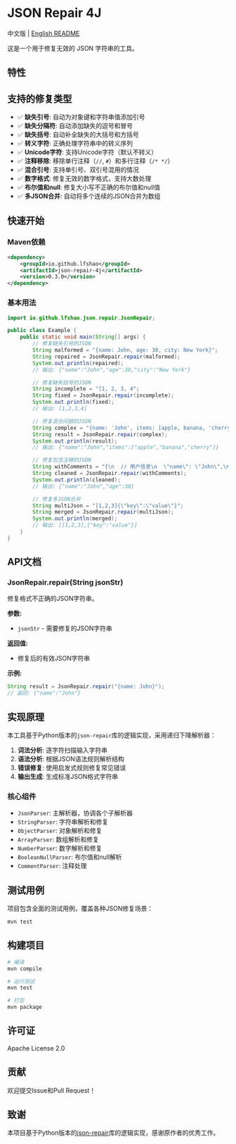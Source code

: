 # JSON Repair 4J

中文版 | [English README](README.md)

这是一个用于修复无效的 JSON 字符串的工具。

## 特性

## 支持的修复类型

- ✅ **缺失引号**: 自动为对象键和字符串值添加引号
- ✅ **缺失分隔符**: 自动添加缺失的逗号和冒号
- ✅ **缺失括号**: 自动补全缺失的大括号和方括号
- ✅ **转义字符**: 正确处理字符串中的转义序列
- ✅ **Unicode字符**: 支持Unicode字符（默认不转义）
- ✅ **注释移除**: 移除单行注释（`//`, `#`）和多行注释（`/* */`）
- ✅ **混合引号**: 支持单引号、双引号混用的情况
- ✅ **数字格式**: 修复无效的数字格式，支持大数处理
- ✅ **布尔值和null**: 修复大小写不正确的布尔值和null值
- ✅ **多JSON合并**: 自动将多个连续的JSON合并为数组

## 快速开始

### Maven依赖

```xml
<dependency>
    <groupId>io.github.lfshao</groupId>
    <artifactId>json-repair-4j</artifactId>
    <version>0.3.0</version>
</dependency>
```

### 基本用法

```java
import io.github.lfshao.json.repair.JsonRepair;

public class Example {
    public static void main(String[] args) {
        // 修复缺失引号的JSON
        String malformed = "{name: John, age: 30, city: New York}";
        String repaired = JsonRepair.repair(malformed);
        System.out.println(repaired);
        // 输出: {"name":"John","age":30,"city":"New York"}

        // 修复缺失括号的JSON
        String incomplete = "[1, 2, 3, 4";
        String fixed = JsonRepair.repair(incomplete);
        System.out.println(fixed);
        // 输出: [1,2,3,4]

        // 修复混合问题的JSON
        String complex = "{name: 'John', items: [apple, banana, 'cherry'}";
        String result = JsonRepair.repair(complex);
        System.out.println(result);
        // 输出: {"name":"John","items":["apple","banana","cherry"]}

        // 修复包含注释的JSON
        String withComments = "{\n  // 用户信息\n  \"name\": \"John\",\n  \"age\": 30 /* 年龄 */\n}";
        String cleaned = JsonRepair.repair(withComments);
        System.out.println(cleaned);
        // 输出: {"name":"John","age":30}

        // 修复多JSON合并
        String multiJson = "[1,2,3]{\"key\":\"value\"}";
        String merged = JsonRepair.repair(multiJson);
        System.out.println(merged);
        // 输出: [[1,2,3],{"key":"value"}]
    }
}
```

## API文档

### JsonRepair.repair(String jsonStr)

修复格式不正确的JSON字符串。

**参数:**
- `jsonStr` - 需要修复的JSON字符串

**返回值:**
- 修复后的有效JSON字符串

**示例:**
```java
String result = JsonRepair.repair("{name: John}");
// 返回: {"name":"John"}
```

## 实现原理

本工具基于Python版本的`json-repair`库的逻辑实现，采用递归下降解析器：

1. **词法分析**: 逐字符扫描输入字符串
2. **语法分析**: 根据JSON语法规则解析结构
3. **错误修复**: 使用启发式规则修复常见错误
4. **输出生成**: 生成标准JSON格式字符串

### 核心组件

- `JsonParser`: 主解析器，协调各个子解析器
- `StringParser`: 字符串解析和修复
- `ObjectParser`: 对象解析和修复
- `ArrayParser`: 数组解析和修复
- `NumberParser`: 数字解析和修复
- `BooleanNullParser`: 布尔值和null解析
- `CommentParser`: 注释处理

## 测试用例

项目包含全面的测试用例，覆盖各种JSON修复场景：

```bash
mvn test
```

## 构建项目

```bash
# 编译
mvn compile

# 运行测试
mvn test

# 打包
mvn package
```

## 许可证

Apache License 2.0

## 贡献

欢迎提交Issue和Pull Request！
## 致谢

本项目基于Python版本的[json-repair](https://github.com/mangiucugna/json_repair)库的逻辑实现，感谢原作者的优秀工作。 